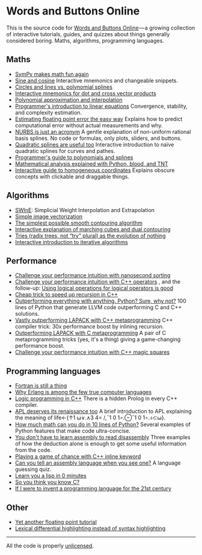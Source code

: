 # Words and Buttons Online

This is the source code for [Words and Buttons Online](https://wordsandbuttons.online/) — a growing collection of interactive tutorials, guides, and quizzes about things generally considered boring. Maths, algorithms, programming languages.

## Maths
- [SymPy makes math fun again](https://wordsandbuttons.online/sympy_makes_math_fun_again.html) 
- [Sine and cosine](https://wordsandbuttons.online/sine_and_cosine.html) Interactive mnemonics and changeable snippets.
- [Circles and lines vs. polynomial splines](https://wordsandbuttons.online/circles_and_lines_vs_polynomial_splines.html) 
- [Interactive mnemonics for dot and cross vector products](https://wordsandbuttons.online/interactive_mnemonics_for_dot_and_cross_vector_products.html) 
- [Polynomial approximation and interpolation](https://wordsandbuttons.online/polynomial_approximation_and_interpolation.html) 
- [Programmer's introduction to linear equations](https://wordsandbuttons.online/programmers_introduction_to_linear_equations.html) Convergence, stability, and complexity estimation.
- [Estimating floating point error the easy way](https://wordsandbuttons.online/estimating_floating_point_error_the_easy_way.html) Explains how to predict computational error without actual measurements and why.
- [NURBS is just an acronym](https://wordsandbuttons.online/nurbs_is_just_an_acronym.html) A gentle explanation of non-uniform rational basis splines. No code or formulas, only plots, sliders, and buttons.
- [Quadratic splines are useful too](https://wordsandbuttons.online/quadratic_splines_are_useful_too.html) Interactive introduction to naïve quadratic splines for curves and pathes.
- [Programmer's guide to&nbsp;polynomials and&nbsp;splines](https://wordsandbuttons.online/programmers_guide_to_polynomials_and_splines.html) 
- [Mathematical analysis explained with&nbsp;Python, blood, and&nbsp;TNT](https://wordsandbuttons.online/mathematical_analysis_explained_with_python_blood_and_tnt.html) 
- [Interactive guide to&nbsp;homogeneous coordinates](https://wordsandbuttons.online/interactive_guide_to_homogeneous_coordinates.html) Explains obscure concepts with clickable and draggable things.

## Algorithms
- [SWInE](https://wordsandbuttons.online/swine_simplicial_weight_interpolation_and_extrapolation.html): Simplicial Weight Interpolation and Extrapolation
- [Simple image vectorization](https://wordsandbuttons.online/simple_image_vectorization.html) 
- [The simplest possible smooth contouring algorithm](https://wordsandbuttons.online/the_simplest_possible_smooth_contouring_algorithm.html) 
- [Interactive explanation of&nbsp;marching cubes and dual contouring](https://wordsandbuttons.online/interactive_explanation_of_marching_cubes_and_dual_contouring.html) 
- [Tries (radix trees, not “try” plural) as the evolution of&nbsp;nothing](https://wordsandbuttons.online/tries_as_the_evolution_of_nothing.html) 
- [Interactive introduction to&nbsp;iterative algorithms](https://wordsandbuttons.online/interactive_introduction_to_iterative_algorithms.html) 

## Performance
- [Challenge your performance intuition with nanosecond sorting](https://wordsandbuttons.online/challenge_your_performance_intuition_with_nanosecond_sorting.html) 
- [Challenge your performance intuition with C++ operators](https://wordsandbuttons.online/challenge_your_performance_intuition_with_cpp_operators.html) , and the follow-up: [Using logical operations for logical operators is good](https://wordsandbuttons.online/using_logical_operators_for_logical_operations_is_good.html)
- [Cheap trick to speed up recursion in C++](https://wordsandbuttons.online/cheap_trick_to_speed_up_recursion_in_cpp.html) 
- [Outperforming everything with anything. Python? Sure, why&nbsp;not?](https://wordsandbuttons.online/outperforming_everything_with_anything.html) 100 lines of Python that generate LLVM code outperforming C and C++ solutions.
- [Vastly outperforming LAPACK with C++ metaprogramming](https://wordsandbuttons.online/vastly_outperforming_lapack_with_cpp_metaprogramming.html) C++ compiler trick: 30x performance boost by inlining recursion.
- [Outperforming LAPACK with C metaprogramming](https://wordsandbuttons.online/outperforming_lapack_with_c_metaprogramming.html) A pair of C metaprogramming tricks (yes, it's a thing) giving a game-changing performance boost.
- [Challenge your performance intuition with C++ magic squares](https://wordsandbuttons.online/challenge_your_performance_intuition_with_cpp_magic_squares.html) 

## Programming languages
- [Fortran is still a thing](https://wordsandbuttons.online/fortran_is_still_a_thing.html) 
- [Why Erlang is among the few true computer languages](https://wordsandbuttons.online/why_erlang_is_among_the_few_true_computer_languages.html) 
- [Logic programming in C++](https://wordsandbuttons.online/logic_programming_in_cpp.html) There is a hidden Prolog in every C++ compiler.
- [APL deserves its renaissance too](https://wordsandbuttons.online/apl_deserves_its_renaissance_too.html) A brief introduction to APL explaining the meaning of life←{↑1 ⍵∨.∧3 4= /,¯1 0 1∘.⊖¯1 0 1∘.⌽⊂⍵}.
- [How much math can you do in 10 lines of Python?](https://wordsandbuttons.online/how_much_math_can_you_do_in_10_lines_of_python.html) Several examples of Python features that make code ultra-concise.
- [You don't have to learn assembly to read disassembly](https://wordsandbuttons.online/you_dont_have_to_learn_assembly_to_read_disassembly.html) Three examples of how the deduction alone is enough to get some useful information from the code.
- [Playing a game of chance with C++ inline keyword](https://wordsandbuttons.online/playing_a_game_of_chance_with_cpp_inline_keyword.html) 
- [Can you tell an assembly language when you see one?](https://wordsandbuttons.online/can_you_tell_an_assembly_language_when_you_see_one.html) A language guessing quiz.
- [Learn you a&nbsp;lisp in&nbsp;0&nbsp;minutes](https://wordsandbuttons.online/learn_you_a_lisp_in_0_minutes.html) 
- [So&nbsp;you think you know&nbsp;C?](https://wordsandbuttons.online/so_you_think_you_know_c.html) 
- [If I were to invent a programming language for the 21st century](https://wordsandbuttons.online/if_i_were_to_invent_a_programming_language_for_the_21st_century.html) 

## Other
- [Yet another floating point tutorial](https://wordsandbuttons.online/yet_another_floating_point_tutorial.html) 
- [Lexical differential highlighting instead of syntax highlighting](https://wordsandbuttons.online/lexical_differential_highlighting_instead_of_syntax_highlighting.html) 


---

All the code is properly <a href="http://unlicense.org/">unlicensed</a>. 
